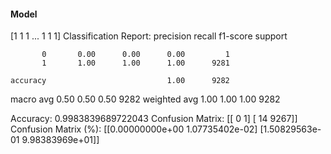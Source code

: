 #### Model
[1 1 1 ... 1 1 1]
Classification Report:
              precision    recall  f1-score   support

           0       0.00      0.00      0.00         1
           1       1.00      1.00      1.00      9281

    accuracy                           1.00      9282
   macro avg       0.50      0.50      0.50      9282
weighted avg       1.00      1.00      1.00      9282

Accuracy: 0.9983839689722043
Confusion Matrix:
[[   0    1]
 [  14 9267]]
Confusion Matrix (%):
[[0.00000000e+00 1.07735402e-02]
 [1.50829563e-01 9.98383969e+01]]
